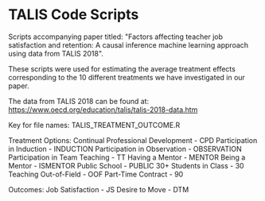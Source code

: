 # TALIS Code Scripts

Scripts accompanying paper titled: "Factors affecting teacher job satisfaction and retention: A causal inference machine learning approach using data from TALIS 2018".

These scripts were used for estimating the average treatment effects corresponding to the 10 different treatments we have investigated in our paper.

The data from TALIS 2018 can be found at: https://www.oecd.org/education/talis/talis-2018-data.htm

Key for file names:
TALIS_TREATMENT_OUTCOME.R

Treatment Options:
Continual Professional Development - CPD
Participation in Induction - INDUCTION
Participation in Observation - OBSERVATION
Participation in Team Teaching - TT
Having a Mentor - MENTOR
Being a Mentor - ISMENTOR
Public School - PUBLIC
30+ Students in Class - 30
Teaching Out-of-Field - OOF
Part-Time Contract - 90

Outcomes:
Job Satisfaction - JS
Desire to Move - DTM
